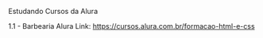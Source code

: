 Estudando Cursos da Alura

1.1 - Barbearia Alura
Link: https://cursos.alura.com.br/formacao-html-e-css

